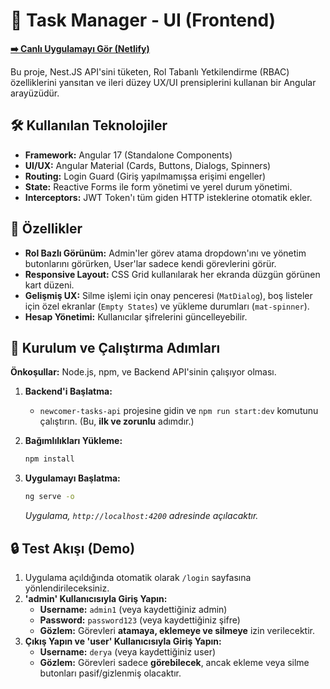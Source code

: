 # 🎨 Task Manager - UI (Frontend)

**[➡️ Canlı Uygulamayı Gör (Netlify)](https://task-managerui.netlify.app)**

Bu proje, Nest.JS API'sini tüketen, Rol Tabanlı Yetkilendirme (RBAC) özelliklerini yansıtan ve ileri düzey UX/UI prensiplerini kullanan bir Angular arayüzüdür.

## 🛠️ Kullanılan Teknolojiler

* **Framework:** Angular 17 (Standalone Components)
* **UI/UX:** Angular Material (Cards, Buttons, Dialogs, Spinners)
* **Routing:** Login Guard (Giriş yapılmamışsa erişimi engeller)
* **State:** Reactive Forms ile form yönetimi ve yerel durum yönetimi.
* **Interceptors:** JWT Token'ı tüm giden HTTP isteklerine otomatik ekler.

## 🎯 Özellikler

* **Rol Bazlı Görünüm:** Admin'ler görev atama dropdown'ını ve yönetim butonlarını görürken, User'lar sadece kendi görevlerini görür.
* **Responsive Layout:** CSS Grid kullanılarak her ekranda düzgün görünen kart düzeni.
* **Gelişmiş UX:** Silme işlemi için onay penceresi (`MatDialog`), boş listeler için özel ekranlar (`Empty States`) ve yükleme durumları (`mat-spinner`).
* **Hesap Yönetimi:** Kullanıcılar şifrelerini güncelleyebilir.

## 🚀 Kurulum ve Çalıştırma Adımları

**Önkoşullar:** Node.js, npm, ve Backend API'sinin çalışıyor olması.

1.  **Backend'i Başlatma:**
    * `newcomer-tasks-api` projesine gidin ve `npm run start:dev` komutunu çalıştırın. (Bu, **ilk ve zorunlu** adımdır.)

2.  **Bağımlılıkları Yükleme:**
    ```bash
    npm install
    ```

3.  **Uygulamayı Başlatma:**
    ```bash
    ng serve -o
    ```
    *Uygulama, `http://localhost:4200` adresinde açılacaktır.*

## 🔒 Test Akışı (Demo)

1.  Uygulama açıldığında otomatik olarak `/login` sayfasına yönlendirileceksiniz.
2.  **'admin' Kullanıcısıyla Giriş Yapın:**
    * **Username:** `admin1` (veya kaydettiğiniz admin)
    * **Password:** `password123` (veya kaydettiğiniz şifre)
    * **Gözlem:** Görevleri **atamaya, eklemeye ve silmeye** izin verilecektir.
3.  **Çıkış Yapın ve 'user' Kullanıcısıyla Giriş Yapın:**
    * **Username:** `derya` (veya kaydettiğiniz user)
    * **Gözlem:** Görevleri sadece **görebilecek**, ancak ekleme veya silme butonları pasif/gizlenmiş olacaktır.
